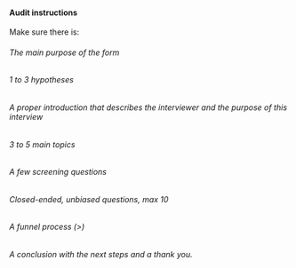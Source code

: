 #### Audit instructions

Make sure there is:

###### The main purpose of the form
###### 1 to 3 hypotheses
###### A proper introduction that describes the interviewer and the purpose of this interview
###### 3 to 5 main topics
###### A few screening questions
###### Closed-ended, unbiased questions, max 10
###### A funnel process (>)
###### A conclusion with the next steps and a thank you.